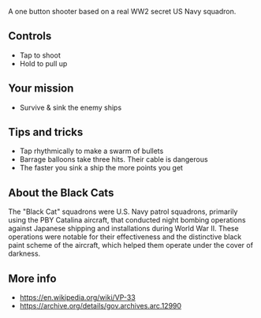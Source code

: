 A one button shooter based on a real WW2 secret US Navy squadron.

## Controls

 - Tap to shoot
 - Hold to pull up

## Your mission

 - Survive & sink the enemy ships

## Tips and tricks

 - Tap rhythmically to make a swarm of bullets
 - Barrage balloons take three hits.  Their cable is dangerous
 - The faster you sink a ship the more points you get

## About the Black Cats

The "Black Cat" squadrons were U.S. Navy patrol squadrons, primarily using the PBY Catalina aircraft, that conducted 
night bombing operations against Japanese shipping and installations during World War II. These operations were notable
for their effectiveness and the distinctive black paint scheme of the aircraft, which helped them operate under the 
cover of darkness.

## More info

* https://en.wikipedia.org/wiki/VP-33
* https://archive.org/details/gov.archives.arc.12990